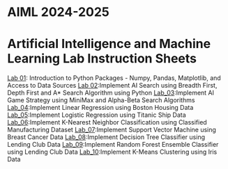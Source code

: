 # AIML 2024-2025
# Artificial Intelligence and Machine Learning Lab Instruction Sheets
[Lab 01](https://github.com/Shanumukareddy/AIML-2025/blob/main/lab1.ipynb): Introduction to Python Packages - Numpy, Pandas, Matplotlib, and Access to Data Sources
[Lab 02](https://github.com/Shanumukareddy/AIML-2025/blob/main/Lab%202.ipynb):Implement AI Search using Breadth First, Depth First and A* Search Algorithm using Python
[Lab_03](https://github.com/Shanumukareddy/AIML-2025/blob/main/Lab%203.ipynb):Implement AI Game Strategy using MiniMax and Alpha-Beta Search Algorithms
[Lab_04](https://github.com/Shanumukareddy/AIML-2025/blob/main/Lab%204.ipynb):Implement Linear Regression using Boston Housing Data
[Lab_05](https://github.com/Shanumukareddy/AIML-2025/blob/main/Lab%205.ipynb):Implement Logistic Regression using Titanic Ship Data
[Lab_06]():Implement K-Nearest Neighbor Classification using Classified Manufacturing Dataset
[Lab_07]():Implement Support Vector Machine using Breast Cancer Data
[Lab_08]():Implement Decision Tree Classifier using Lending Club Data
[Lab_09]():Implement Random Forest Ensemble Classifier using Lending Club Data
[Lab_10]():Implement K-Means Clustering using Iris Data
